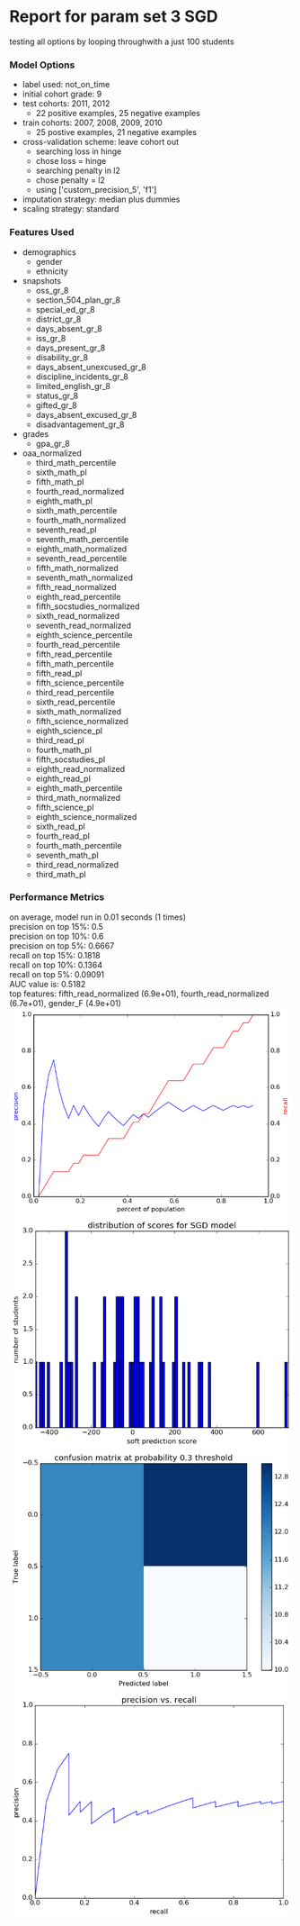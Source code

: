 # Report for param set 3 SGD
testing all options by looping throughwith a just 100 students

### Model Options
* label used: not_on_time
* initial cohort grade: 9
* test cohorts: 2011, 2012
	 * 22 positive examples, 25 negative examples
* train cohorts: 2007, 2008, 2009, 2010
	 * 25 postive examples, 21 negative examples
* cross-validation scheme: leave cohort out
	 * searching loss in hinge
	 * chose loss = hinge
	 * searching penalty in l2
	 * chose penalty = l2
	 * using ['custom_precision_5', 'f1']
* imputation strategy: median plus dummies
* scaling strategy: standard

### Features Used
* demographics
	 * gender
	 * ethnicity
* snapshots
	 * oss_gr_8
	 * section_504_plan_gr_8
	 * special_ed_gr_8
	 * district_gr_8
	 * days_absent_gr_8
	 * iss_gr_8
	 * days_present_gr_8
	 * disability_gr_8
	 * days_absent_unexcused_gr_8
	 * discipline_incidents_gr_8
	 * limited_english_gr_8
	 * status_gr_8
	 * gifted_gr_8
	 * days_absent_excused_gr_8
	 * disadvantagement_gr_8
* grades
	 * gpa_gr_8
* oaa_normalized
	 * third_math_percentile
	 * sixth_math_pl
	 * fifth_math_pl
	 * fourth_read_normalized
	 * eighth_math_pl
	 * sixth_math_percentile
	 * fourth_math_normalized
	 * seventh_read_pl
	 * seventh_math_percentile
	 * eighth_math_normalized
	 * seventh_read_percentile
	 * fifth_math_normalized
	 * seventh_math_normalized
	 * fifth_read_normalized
	 * eighth_read_percentile
	 * fifth_socstudies_normalized
	 * sixth_read_normalized
	 * seventh_read_normalized
	 * eighth_science_percentile
	 * fourth_read_percentile
	 * fifth_read_percentile
	 * fifth_math_percentile
	 * fifth_read_pl
	 * fifth_science_percentile
	 * third_read_percentile
	 * sixth_read_percentile
	 * sixth_math_normalized
	 * fifth_science_normalized
	 * eighth_science_pl
	 * third_read_pl
	 * fourth_math_pl
	 * fifth_socstudies_pl
	 * eighth_read_normalized
	 * eighth_read_pl
	 * eighth_math_percentile
	 * third_math_normalized
	 * fifth_science_pl
	 * eighth_science_normalized
	 * sixth_read_pl
	 * fourth_read_pl
	 * fourth_math_percentile
	 * seventh_math_pl
	 * third_read_normalized
	 * third_math_pl

### Performance Metrics
on average, model run in 0.01 seconds (1 times) <br/>precision on top 15%: 0.5 <br/>precision on top 10%: 0.6 <br/>precision on top 5%: 0.6667 <br/>recall on top 15%: 0.1818 <br/>recall on top 10%: 0.1364 <br/>recall on top 5%: 0.09091 <br/>AUC value is: 0.5182 <br/>top features: fifth_read_normalized (6.9e+01), fourth_read_normalized (6.7e+01), gender_F (4.9e+01)
![param_set_3_SGD_precision_recall_at_k.png](figs/param_set_3_SGD_precision_recall_at_k.png)
![param_set_3_SGD_score_dist.png](figs/param_set_3_SGD_score_dist.png)
![param_set_3_SGD_confusion_mat_0.3.png](figs/param_set_3_SGD_confusion_mat_0.3.png)
![param_set_3_SGD_pr_vs_threshold.png](figs/param_set_3_SGD_pr_vs_threshold.png)
